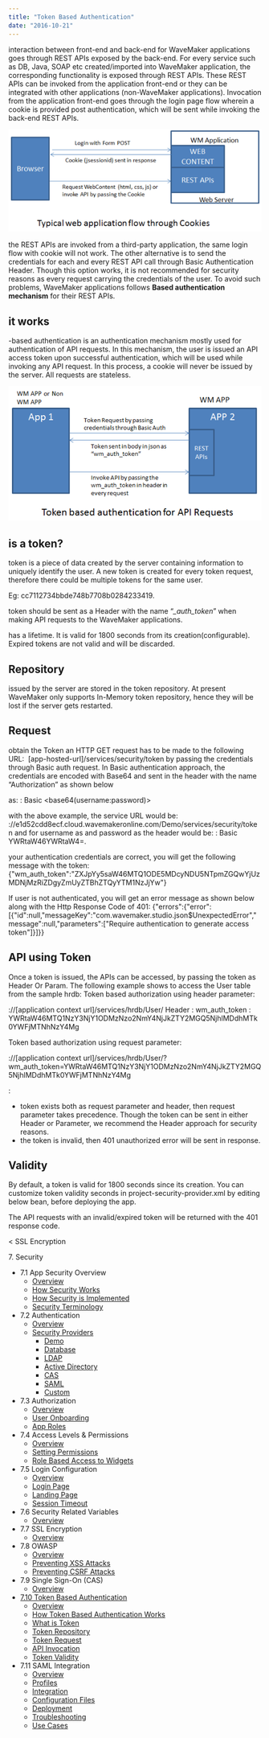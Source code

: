 ```yaml
---
title: "Token Based Authentication"
date: "2016-10-21"
---
```


interaction between front-end and back-end for WaveMaker applications goes through REST APIs exposed by the back-end. For every service such as DB, Java, SOAP etc created/imported into WaveMaker application, the corresponding functionality is exposed through REST APIs. These REST APIs can be invoked from the application front-end or they can be integrated with other applications (non-WaveMaker applications). Invocation from the application front-end goes through the login page flow wherein a cookie is provided post authentication, which will be sent while invoking the back-end REST APIs.

[![app_flow](../assets/app_flow.png)](../assets/app_flow.png)

the REST APIs are invoked from a third-party application, the same login flow with cookie will not work. The other alternative is to send the credentials for each and every REST API call through Basic Authentication Header. Though this option works, it is not recommended for security reasons as every request carrying the credentials of the user. To avoid such problems, WaveMaker applications follows **Based authentication mechanism** for their REST APIs.

## it works

\-based authentication is an authentication mechanism mostly used for authentication of API requests. In this mechanism, the user is issued an API access token upon successful authentication, which will be used while invoking any API request. In this process, a cookie will never be issued by the server. All requests are stateless.

[![token_app_flow](../assets/token_app_flow.png)](../assets/token_app_flow.png)

## is a token?

token is a piece of data created by the server containing information to uniquely identify the user. A new token is created for every token request, therefore there could be multiple tokens for the same user.

Eg: cc7112734bbde748b7708b0284233419.

token should be sent as a Header with the name “_\_auth\_token_” when making API requests to the WaveMaker applications.

has a lifetime. It is valid for 1800 seconds from its creation(configurable). Expired tokens are not valid and will be discarded.

## Repository

issued by the server are stored in the token repository. At present WaveMaker only supports In-Memory token repository, hence they will be lost if the server gets restarted.

## Request

obtain the Token an HTTP GET request has to be made to the following URL:  \[app-hosted-url\]/services/security/token by passing the credentials through Basic auth request. In Basic authentication approach, the credentials are encoded with Base64 and sent in the header with the name “Authorization” as shown below

as: : Basic <base64(username:password)>

with the above example, the service URL would be: ://e1d52cdd8ecf.cloud.wavemakeronline.com/Demo/services/security/token and for username as and password as the header would be: : Basic YWRtaW46YWRtaW4=.

your authentication credentials are correct, you will get the following message with the token: {"wm\_auth\_token":"ZXJpYy5saW46MTQ1ODE5MDcyNDU5NTpmZGQwYjUzMDNjMzRiZDgyZmUyZTBhZTQyYTM1NzJjYw"}

If user is not authenticated, you will get an error message as shown below along with the Http Response Code of 401: {"errors":{"error":\[{"id":null,"messageKey":"com.wavemaker.studio.json$UnexpectedError","message":null,"parameters":\["Require authentication to generate access token"\]}\]}}

## API using Token

Once a token is issued, the APIs can be accessed, by passing the token as Header Or Param. The following example shows to access the User table from the sample hrdb: Token based authorization using header parameter:

://\[application context url\]/services/hrdb/User/
Header :
wm\_auth\_token : YWRtaW46MTQ1NzY3NjY1ODMzNzo2NmY4NjJkZTY2MGQ5NjhlMDdhMTk0YWFjMTNhNzY4Mg

Token based authorization using request parameter:

://\[application context url\]/services/hrdb/User/?wm\_auth\_token=YWRtaW46MTQ1NzY3NjY1ODMzNzo2NmY4NjJkZTY2MGQ5NjhlMDdhMTk0YWFjMTNhNzY4Mg

:

- token exists both as request parameter and header, then request parameter takes precedence. Though the token can be sent in either Header or Parameter, we recommend the Header approach for security reasons.
- the token is invalid, then 401 unauthorized error will be sent in response.

## Validity

By default, a token is valid for 1800 seconds since its creation. You can customize token validity seconds in project-security-provider.xml by editing below bean, before deploying the app.

<bean id="wmTokenBasedAuthenticationService" class="com.wavemaker.runtime.security.token.WMTokenBasedAuthenticationService">

The API requests with an invalid/expired token will be returned with the 401 response code.

< SSL Encryption

7\. Security

- 7.1 App Security Overview
    - [Overview](/learn/app-security/app-security/#)
    - [How Security Works](/learn/app-security/app-security/#working)
    - [How Security is Implemented](/learn/app-security/app-security/#implementation)
    - [Security Terminology](/learn/app-security/app-security/#terminology)
- 7.2 Authentication
    - [Overview](/learn/app-security/authentication/)
    - [Security Providers](/learn/app-security/authentication/#security-providers)
        - [Demo](/learn/app-security/authentication/#demo)
        - [Database](/learn/app-security/authentication/#database)
        - [LDAP](/learn/app-security/authentication/#ldap)
        - [Active Directory](/learn/app-security/authentication/#ad)
        - [CAS](/learn/app-security/authentication/#cas)
        - [SAML](/learn/app-security/authentication/#saml)
        - [Custom](/learn/app-security/authentication/#custom)
- 7.3 Authorization
    - [Overview](/learn/app-security/authorization/)
    - [User Onboarding](/learn/app-security/authorization/#user-onboarding)
    - [App Roles](/learn/app-security/authorization/#app-roles)
- 7.4 Access Levels & Permissions
    - [Overview](/learn/app-security/access-levels-permissions/)
    - [Setting Permissions](/learn/app-security/access-levels-permissions/#setting-permissions)
    - [Role Based Access to Widgets](/learn/app-security/access-levels-permissions/#role-based-access)
- 7.5 Login Configuration
    - [Overview](/learn/app-security/login-configuration/)
    - [Login Page](/learn/app-security/login-configuration/#login-page)
    - [Landing Page](/learn/app-security/login-configuration/#landing-page)
    - [Session Timeout](/learn/app-security/login-configuration/#session-timeout)
- 7.6 Security Related Variables
    - [Overview](/learn/app-security/security-variables)
- 7.7 SSL Encryption
    - [Overview](/learn/app-security/ssl-encryption/)
- 7.8 OWASP
    - [Overview](/learn/app-security/owasp/)
    - [Preventing XSS Attacks](/learn/app-security/owasp/#xss)
    - [Preventing CSRF Attacks](/learn/app-security/owasp/#csrf)
- 7.9 Single Sign-On (CAS)
    - [Overview](/learn/app-security/central-authentication-system/)
- [7.10 Token Based Authentication](#)
    - [Overview](#)
    - [How Token Based Authentication Works](#working)
    - [What is Token](#token)
    - [Token Repository](#token-repository)
    - [Token Request](#token-request)
    - [API Invocation](#api-invocation)
    - [Token Validity](#token-validity)
- 7.11 SAML Integration
    - [Overview](/learn/app-development/app-security/saml-integration/)
    - [Profiles](/learn/app-development/app-security/saml-integration/#profiles)
    - [Integration](/learn/app-development/app-security/saml-integration/#integration)
    - [Configuration Files](/learn/app-development/app-security/saml-integration/#files)
    - [Deployment](/learn/app-development/app-security/saml-integration/#deployment)
    - [Troubleshooting](/learn/app-development/app-security/saml-integration/#troubleshooting)
    - [Use Cases](/learn/app-development/app-security/saml-integration/#use-cases)
